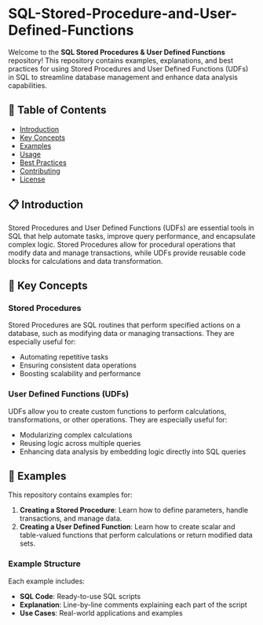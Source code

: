 # SQL-Stored-Procedure-and-User-Defined-Functions

Welcome to the **SQL Stored Procedures & User Defined Functions** repository! This repository contains examples, explanations, and best practices for using Stored Procedures and User Defined Functions (UDFs) in SQL to streamline database management and enhance data analysis capabilities.

## 📖 Table of Contents
- [Introduction](#introduction)
- [Key Concepts](#key-concepts)
- [Examples](#examples)
- [Usage](#usage)
- [Best Practices](#best-practices)
- [Contributing](#contributing)
- [License](#license)

## 📋 Introduction
Stored Procedures and User Defined Functions (UDFs) are essential tools in SQL that help automate tasks, improve query performance, and encapsulate complex logic. Stored Procedures allow for procedural operations that modify data and manage transactions, while UDFs provide reusable code blocks for calculations and data transformation.

## 🔑 Key Concepts
### Stored Procedures
Stored Procedures are SQL routines that perform specified actions on a database, such as modifying data or managing transactions. They are especially useful for:
- Automating repetitive tasks
- Ensuring consistent data operations
- Boosting scalability and performance

### User Defined Functions (UDFs)
UDFs allow you to create custom functions to perform calculations, transformations, or other operations. They are especially useful for:
- Modularizing complex calculations
- Reusing logic across multiple queries
- Enhancing data analysis by embedding logic directly into SQL queries

## 📝 Examples
This repository contains examples for:
1. **Creating a Stored Procedure**: Learn how to define parameters, handle transactions, and manage data.
2. **Creating a User Defined Function**: Learn how to create scalar and table-valued functions that perform calculations or return modified data sets.

### Example Structure
Each example includes:
- **SQL Code**: Ready-to-use SQL scripts
- **Explanation**: Line-by-line comments explaining each part of the script
- **Use Cases**: Real-world applications and examples


   
